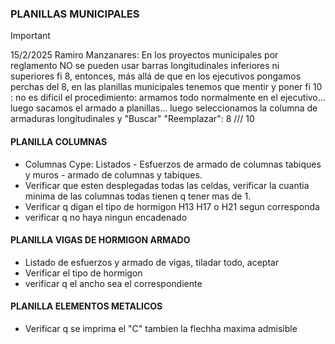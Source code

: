 ### PLANILLAS MUNICIPALES

> [!IMPORTANT]  
>  15/2/2025 Ramiro Manzanares: En los proyectos municipales por reglamento NO se pueden usar barras longitudinales inferiores ni superiores fi 8, entonces, más allá de que en los ejecutivos pongamos perchas del 8, en las planillas municipales tenemos que mentir y poner fi 10 : no es difícil el procedimiento: armamos todo normalmente en el ejecutivo... luego sacamos el armado a planillas... luego seleccionamos la columna de armaduras longitudinales y "Buscar" "Reemplazar": 8 /// 10


#### PLANILLA COLUMNAS
 - Columnas Cype: Listados - Esfuerzos de armado de columnas tabiques y muros - armado de columnas y tabiques.
 - Verificar que esten desplegadas todas las celdas, verificar la cuantia minima de las columnas todas tienen q tener mas de 1.
 - Verificar q digan el tipo de hormigon H13 H17 o H21 segun corresponda
 - verificar q no haya ningun encadenado

#### PLANILLA VIGAS DE HORMIGON ARMADO
 - Listado de esfuerzos y armado de vigas, tiladar todo, aceptar
 - Verificar el tipo de hormigon
 - verificar q el ancho sea el correspondiente


#### PLANILLA ELEMENTOS METALICOS
 - Verificar q se imprima el "C" tambien la flechha maxima admisible

